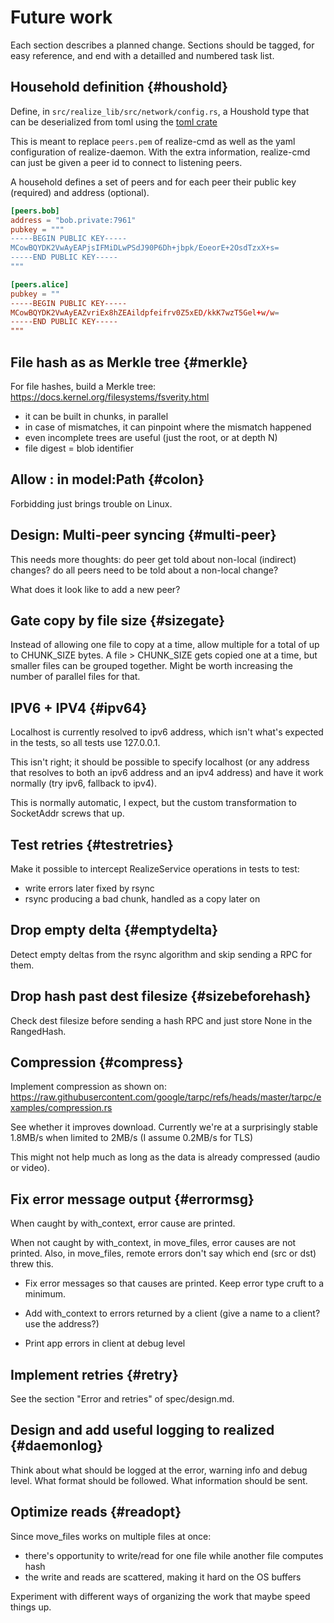 # Future work

Each section describes a planned change. Sections should be tagged,
for easy reference, and end with a detailled and numbered task list.

## Household definition {#houshold}

Define, in `src/realize_lib/src/network/config.rs`, a Houshold type
that can be deserialized from toml using the [toml
crate](https://docs.rs/toml/latest/toml/)

This is meant to replace `peers.pem` of realize-cmd as well as the
yaml configuration of realize-daemon. With the extra information,
realize-cmd can just be given a peer id to connect to listening peers.

A household defines a set of peers and for each peer their public key
(required) and address (optional).

```toml
[peers.bob]
address = "bob.private:7961"
pubkey = """
-----BEGIN PUBLIC KEY-----
MCowBQYDK2VwAyEAPjsIFMiDLwPSdJ90P6Dh+jbpk/EoeorE+2OsdTzxX+s=
-----END PUBLIC KEY-----
"""

[peers.alice]
pubkey = ""
-----BEGIN PUBLIC KEY-----
MCowBQYDK2VwAyEAZvriEx8hZEAildpfeifrv0Z5xED/kkK7wzT5Gel+w/w=
-----END PUBLIC KEY-----
"""
```

## File hash as as Merkle tree {#merkle}

For file hashes, build a Merkle tree:
  https://docs.kernel.org/filesystems/fsverity.html

- it can be built in chunks, in parallel
- in case of mismatches, it can pinpoint where the mismatch happened
- even incomplete trees are useful (just the root, or at depth N)
- file digest = blob identifier

## Allow : in model:Path {#colon}

Forbidding just brings trouble on Linux.

## Design: Multi-peer syncing {#multi-peer}

This needs more thoughts: do peer get told about non-local (indirect)
changes? do all peers need to be told about a non-local change?

What does it look like to add a new peer?

## Gate copy by file size {#sizegate}

Instead of allowing one file to copy at a time, allow multiple for a total of up to CHUNK_SIZE bytes. A file > CHUNK_SIZE gets copied one at a time, but smaller files can be grouped together. Might be worth increasing the number of parallel files for that.

## IPV6 + IPV4 {#ipv64}

Localhost is currently resolved to ipv6 address, which isn't what's
expected in the tests, so all tests use 127.0.0.1.

This isn't right; it should be possible to specify localhost (or any
address that resolves to both an ipv6 address and an ipv4 address) and
have it work normally (try ipv6, fallback to ipv4).

This is normally automatic, I expect, but the custom transformation to
SocketAddr screws that up.

## Test retries {#testretries}

Make it possible to intercept RealizeService operations in tests to test:

- write errors later fixed by rsync
- rsync producing a bad chunk, handled as a copy later on

## Drop empty delta {#emptydelta}

Detect empty deltas from the rsync algorithm and skip sending a RPC
for them.

## Drop hash past dest filesize {#sizebeforehash}

Check dest filesize before sending a hash RPC and just store None in
the RangedHash.

## Compression {#compress}

Implement compression as shown on:
https://raw.githubusercontent.com/google/tarpc/refs/heads/master/tarpc/examples/compression.rs

See whether it improves download. Currently we're at a surprisingly
stable 1.8MB/s when limited to 2MB/s (I assume 0.2MB/s for TLS)

This might not help much as long as the data is already compressed
(audio or video).

## Fix error message output {#errormsg}

When caught by with_context, error cause are printed.

When not caught by with_context, in move_files, error causes are not
printed. Also, in move_files, remote errors don't say which end (src
or dst) threw this.

- Fix error messages so that causes are printed. Keep error type cruft
  to a minimum.

- Add with_context to errors returned by a client (give a name to a
  client? use the address?)

- Print app errors in client at debug level

## Implement retries {#retry}

See the section "Error and retries" of spec/design.md.

## Design and add useful logging to realized {#daemonlog}

Think about what should be logged at the error, warning info and debug
level. What format should be followed. What information should be
sent.

## Optimize reads {#readopt}

Since move_files works on multiple files at once:
 - there's opportunity to write/read for one file while another file computes hash
 - the write and reads are scattered, making it hard on the OS buffers

Experiment with different ways of organizing the work that maybe speed
things up.


